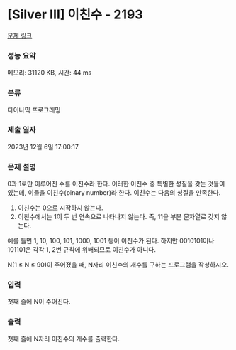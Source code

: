 # [Silver III] 이친수 - 2193 

[문제 링크](https://www.acmicpc.net/problem/2193) 

### 성능 요약

메모리: 31120 KB, 시간: 44 ms

### 분류

다이나믹 프로그래밍

### 제출 일자

2023년 12월 6일 17:00:17

### 문제 설명

<p>0과 1로만 이루어진 수를 이진수라 한다. 이러한 이진수 중 특별한 성질을 갖는 것들이 있는데, 이들을 이친수(pinary number)라 한다. 이친수는 다음의 성질을 만족한다.</p>

<ol>
	<li>이친수는 0으로 시작하지 않는다.</li>
	<li>이친수에서는 1이 두 번 연속으로 나타나지 않는다. 즉, 11을 부분 문자열로 갖지 않는다.</li>
</ol>

<p>예를 들면 1, 10, 100, 101, 1000, 1001 등이 이친수가 된다. 하지만 0010101이나 101101은 각각 1, 2번 규칙에 위배되므로 이친수가 아니다.</p>

<p>N(1 ≤ N ≤ 90)이 주어졌을 때, N자리 이친수의 개수를 구하는 프로그램을 작성하시오.</p>

### 입력 

 <p>첫째 줄에 N이 주어진다.</p>

### 출력 

 <p>첫째 줄에 N자리 이친수의 개수를 출력한다.</p>

